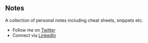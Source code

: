 ## Notes

A collection of personal notes including cheat sheets, snippets etc.

* Follow me on [Twitter](http://www.twitter.com/nicholasjhenry)
* Connect via [LinkedIn](http://ca.linkedin.com/in/nicholasjhenry)
